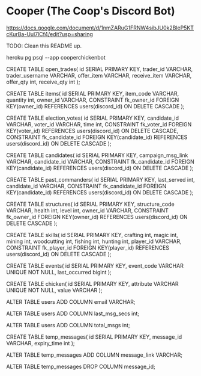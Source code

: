# Cooper (The Coop's Discord Bot)
https://docs.google.com/document/d/1nmZARuG1FRNW4sibJU0k2BleP5KTcKurBa-Uul7lCf4/edit?usp=sharing


TODO: Clean this README up.







<!-- Access database -->
heroku pg:psql --app cooperchickenbot





<!-- Schema -->


CREATE TABLE open_trades(
    id SERIAL PRIMARY KEY,
    trader_id VARCHAR,
    trader_username VARCHAR,
    offer_item VARCHAR,
    receive_item VARCHAR,
    offer_qty int,
    receive_qty int
);

CREATE TABLE items(
    id SERIAL PRIMARY KEY,
    item_code VARCHAR,
    quantity int,
    owner_id VARCHAR,
    CONSTRAINT fk_owner_id
        FOREIGN KEY(owner_id) 
        REFERENCES users(discord_id)
        ON DELETE CASCADE
);

CREATE TABLE election_votes(
    id SERIAL PRIMARY KEY,
    candidate_id VARCHAR,
    voter_id VARCHAR,
    time int,
    CONSTRAINT fk_voter_id
        FOREIGN KEY(voter_id) 
        REFERENCES users(discord_id)
        ON DELETE CASCADE,
    CONSTRAINT fk_candidate_id
        FOREIGN KEY(candidate_id) 
        REFERENCES users(discord_id)
        ON DELETE CASCADE
);


CREATE TABLE candidates(
    id SERIAL PRIMARY KEY,
    campaign_msg_link VARCHAR,
    candidate_id VARCHAR,
    CONSTRAINT fk_candidate_id
        FOREIGN KEY(candidate_id) 
        REFERENCES users(discord_id)
        ON DELETE CASCADE
);

CREATE TABLE past_commanders(
    id SERIAL PRIMARY KEY,
    last_served int,
    candidate_id VARCHAR,
    CONSTRAINT fk_candidate_id
        FOREIGN KEY(candidate_id) 
        REFERENCES users(discord_id)
        ON DELETE CASCADE
);


CREATE TABLE structures(
    id SERIAL PRIMARY KEY,
    structure_code VARCHAR,
    health int,
    level int,
    owner_id VARCHAR,
    CONSTRAINT fk_owner_id
        FOREIGN KEY(owner_id) 
        REFERENCES users(discord_id)
        ON DELETE CASCADE
);

CREATE TABLE skills(
    id SERIAL PRIMARY KEY,
    crafting int,
    magic int,
    mining int,
    woodcutting int,
    fishing int,
    hunting int,
    player_id VARCHAR,
    CONSTRAINT fk_player_id
        FOREIGN KEY(player_id) 
        REFERENCES users(discord_id)
        ON DELETE CASCADE
);


CREATE TABLE events(
    id SERIAL PRIMARY KEY,
    event_code VARCHAR UNIQUE NOT NULL,
    last_occurred bigint
);


CREATE TABLE chicken(
    id SERIAL PRIMARY KEY,
    attribute VARCHAR UNIQUE NOT NULL,
    value VARCHAR
);


<!-- Useful forced actions -->
ALTER TABLE users
    ADD COLUMN email VARCHAR;

ALTER TABLE users
    ADD COLUMN last_msg_secs int;

ALTER TABLE users
    ADD COLUMN total_msgs int;


CREATE TABLE temp_messages(
    id SERIAL PRIMARY KEY,
    message_id VARCHAR,
    expiry_time int
);

ALTER TABLE temp_messages
    ADD COLUMN message_link VARCHAR;
    
ALTER TABLE temp_messages
    DROP COLUMN message_id;
